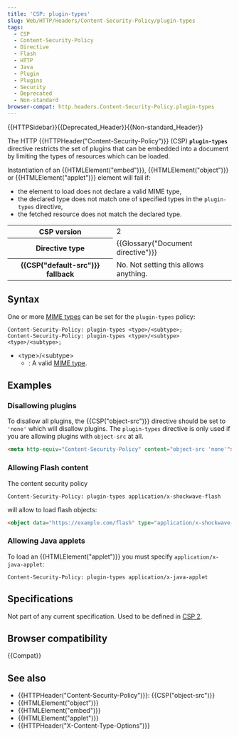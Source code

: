 ```yaml
---
title: 'CSP: plugin-types'
slug: Web/HTTP/Headers/Content-Security-Policy/plugin-types
tags:
  - CSP
  - Content-Security-Policy
  - Directive
  - Flash
  - HTTP
  - Java
  - Plugin
  - Plugins
  - Security
  - Deprecated
  - Non-standard
browser-compat: http.headers.Content-Security-Policy.plugin-types
---
```

{{HTTPSidebar}}{{Deprecated_Header}}{{Non-standard_Header}}

The HTTP {{HTTPHeader("Content-Security-Policy")}} (CSP)
**`plugin-types`** directive restricts the set of plugins that
can be embedded into a document by limiting the types of resources which can be loaded.

Instantiation of an {{HTMLElement("embed")}}, {{HTMLElement("object")}} or
{{HTMLElement("applet")}} element will fail if:

- the element to load does not declare a valid MIME type,
- the declared type does not match one of specified types in the
  `plugin-types` directive,
- the fetched resource does not match the declared type.

<table class="properties">
  <tbody>
    <tr>
      <th scope="row">CSP version</th>
      <td>2</td>
    </tr>
    <tr>
      <th scope="row">Directive type</th>
      <td>{{Glossary("Document directive")}}</td>
    </tr>
    <tr>
      <th scope="row">{{CSP("default-src")}} fallback</th>
      <td>No. Not setting this allows anything.</td>
    </tr>
  </tbody>
</table>

## Syntax

One or more [MIME types](/en-US/docs/Web/HTTP/Basics_of_HTTP/MIME_types) can
be set for the `plugin-types` policy:

```http
Content-Security-Policy: plugin-types <type>/<subtype>;
Content-Security-Policy: plugin-types <type>/<subtype> <type>/<subtype>;
```

- \<type>/\<subtype>
  - : A valid [MIME type](/en-US/docs/Web/HTTP/Basics_of_HTTP/MIME_types/Common_types).

## Examples

### Disallowing plugins

To disallow all plugins, the {{CSP("object-src")}} directive should be set to
`'none'` which will disallow plugins. The `plugin-types` directive
is only used if you are allowing plugins with `object-src` at all.

```html
<meta http-equiv="Content-Security-Policy" content="object-src 'none'">
```

### Allowing Flash content

The content security policy

```http
Content-Security-Policy: plugin-types application/x-shockwave-flash
```

will allow to load flash objects:

```html
<object data="https://example.com/flash" type="application/x-shockwave-flash"></object>
```

### Allowing Java applets

To load an {{HTMLElement("applet")}} you must specify
`application/x-java-applet`:

```http
Content-Security-Policy: plugin-types application/x-java-applet
```

## Specifications

Not part of any current specification. Used to be defined in [CSP 2](https://www.w3.org/TR/CSP2/#directive-plugin-types).

## Browser compatibility

{{Compat}}

## See also

- {{HTTPHeader("Content-Security-Policy")}}: {{CSP("object-src")}}
- {{HTMLElement("object")}}
- {{HTMLElement("embed")}}
- {{HTMLElement("applet")}}
- {{HTTPHeader("X-Content-Type-Options")}}
